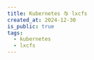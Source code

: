 ```yaml
---
title: Kubernetes 与 lxcfs
created_at: 2024-12-30
is_public: true
tags:
  - kubernetes
  - lxcfs
---
```

